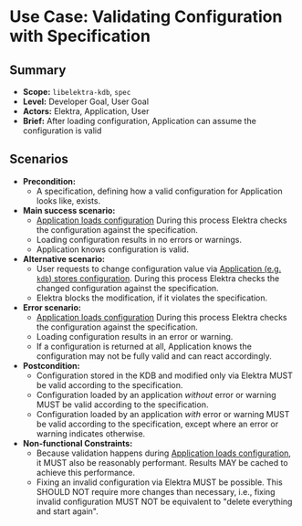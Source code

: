 # Use Case: Validating Configuration with Specification

## Summary

- **Scope:** `libelektra-kdb`, `spec`
- **Level:** Developer Goal, User Goal
- **Actors:** Elektra, Application, User
- **Brief:** After loading configuration, Application can assume the configuration is valid

## Scenarios

- **Precondition:**
  - A specification, defining how a valid configuration for Application looks like, exists.
- **Main success scenario:**
  - [Application loads configuration](UC_load_config.md)
    During this process Elektra checks the configuration against the specification.
  - Loading configuration results in no errors or warnings.
  - Application knows configuration is valid.
- **Alternative scenario:**
  - User requests to change configuration value via [Application (e.g. `kdb`) stores configuration](UC_store_config.md).
    During this process Elektra checks the changed configuration against the specification.
  - Elektra blocks the modification, if it violates the specification.
- **Error scenario:**
  - [Application loads configuration](UC_load_config.md)
    During this process Elektra checks the configuration against the specification.
  - Loading configuration results in an error or warning.
  - If a configuration is returned at all, Application knows the configuration may not be fully valid and can react accordingly.
- **Postcondition:**
  - Configuration stored in the KDB and modified only via Elektra MUST be valid according to the specification.
  - Configuration loaded by an application _without_ error or warning MUST be valid according to the specification.
  - Configuration loaded by an application _with_ error or warning MUST be valid according to the specification, except where an error or warning indicates otherwise.
- **Non-functional Constraints:**
  - Because validation happens during [Application loads configuration](UC_load_config.md), it MUST also be reasonably performant.
    Results MAY be cached to achieve this performance.
  - Fixing an invalid configuration via Elektra MUST be possible.
    This SHOULD NOT require more changes than necessary, i.e., fixing invalid configuration MUST NOT be equivalent to "delete everything and start again".
